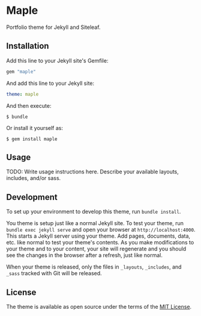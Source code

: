# Maple

Portfolio theme for Jekyll and Siteleaf.

## Installation

Add this line to your Jekyll site's Gemfile:

```ruby
gem "maple"
```

And add this line to your Jekyll site:

```yaml
theme: maple
```

And then execute:

    $ bundle

Or install it yourself as:

    $ gem install maple

## Usage

TODO: Write usage instructions here. Describe your available layouts, includes, and/or sass.

## Development

To set up your environment to develop this theme, run `bundle install`.

You theme is setup just like a normal Jekyll site. To test your theme, run `bundle exec jekyll serve` and open your browser at `http://localhost:4000`. This starts a Jekyll server using your theme. Add pages, documents, data, etc. like normal to test your theme's contents. As you make modifications to your theme and to your content, your site will regenerate and you should see the changes in the browser after a refresh, just like normal.

When your theme is released, only the files in `_layouts`, `_includes`, and `_sass` tracked with Git will be released.

## License

The theme is available as open source under the terms of the [MIT License](http://opensource.org/licenses/MIT).

